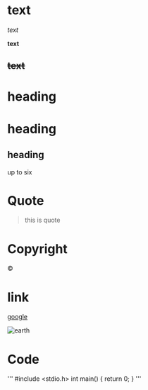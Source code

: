 # text

_text_

**text**

~~text~~
---
# heading

# heading

## heading

up to six

# Quote
>this is quote

# Copyright
&copy;

# link

[google](https://www.google.com)

![earth](https://www.sciencealert.com/the-earth-is-moving-substantially-less-because-of-the-global-pandemic)

# Code
'''
#include <stdio.h>
int main()
{
return 0;
}
'''
